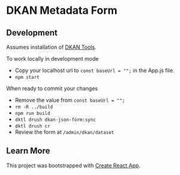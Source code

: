 # DKAN Metadata Form

## Development

Assumes installation of [DKAN Tools](https://github.com/getkdkan/dkan-tools).

To work locally in development mode
- Copy your localhost url to `const baseUrl = "";` in the App.js file.
- `npm start`

When ready to commit your changes
- Remove the value from `const baseUrl = "";`
- `rm -R ../build`
- `npm run build`
- `dktl drush dkan-json-form:sync`
- `dktl drush cr`
- Review the form at `/admin/dkan/dataset`



## Learn More

This project was bootstrapped with [Create React App](https://github.com/facebook/create-react-app).
